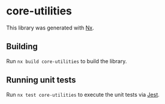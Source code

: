 # core-utilities

This library was generated with [Nx](https://nx.dev).

## Building

Run `nx build core-utilities` to build the library.

## Running unit tests

Run `nx test core-utilities` to execute the unit tests via [Jest](https://jestjs.io).
